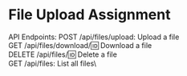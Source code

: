 # File Upload Assignment

API Endpoints:
POST /api/files/upload: Upload a file\
GET /api/files/download/:id: Download a file\
DELETE /api/files/:id: Delete a file\
GET /api/files: List all files\

